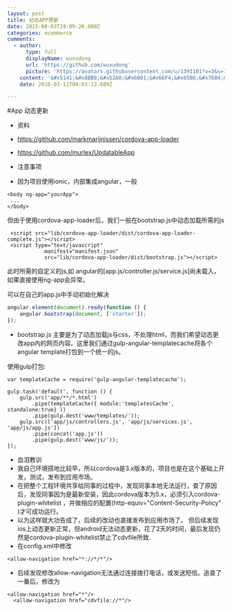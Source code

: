 ```yaml
---
layout: post
title: 动态APP更新
date: 2015-08-03T19:09:26.000Z
categories: ecommerce
comments:
  - author:
      type: full
      displayName: wuxudong
      url: 'https://github.com/wuxudong'
      picture: 'https://avatars.githubusercontent.com/u/1391101?v=3&s=73'
    content: '&#x5141;&#x8BB8;&#x52A8;&#x6001;&#x66F4;&#x65B0;&#x7684;&#x5EFA;&#x8BAE;&#x8BBE;&#x7ACB;&#x4E24;&#x4E2A;&#x7248;&#x672C;&#x53F7;&#xFF0C;&#x4E00;&#x4E2A;&#x662F;&#x5916;&#x90E8;app&#x7684;&#x7248;&#x672C;&#x53F7;&#xFF0C;&#x4E00;&#x4E2A;&#x662F;&#x5185;&#x90E8;&#x52A8;&#x6001;&#x4EE3;&#x7801;&#x7684;&#x7248;&#x672C;&#x53F7;&#xFF0C;&#x8FD9;&#x6837;&#x53EF;&#x4EE5;&#x66F4;&#x7075;&#x6D3B;&#x7684;&#x6839;&#x636E;&#x66F4;&#x65B0;&#x63A5;&#x53E3;&#x6765;&#x51B3;&#x5B9A;&#x662F;&#x5426;&#x5F3A;&#x5236;&#x66F4;&#x65B0;&#xFF0C;&#x63D0;&#x793A;&#x66F4;&#x65B0;&#x6216;&#x5FFD;&#x7565;&#x3002;'
    date: 2016-03-11T04:03:13.689Z

---
```


#App 动态更新
* 资料
 * https://github.com/markmarijnissen/cordova-app-loader
 * https://github.com/murlex/UpdatableApp


* 注意事项
 * 因为项目使用ionic，内部集成angular，一般

```
<body ng-app="yourApp">
 ...
</body>
```


 但由于使用cordova-app-loader后，我们一般在bootstrap.js中动态加载所需的js
 
```
 <script src="lib/cordova-app-loader/dist/cordova-app-loader-complete.js"></script>
 <script type="text/javascript"
            manifest="manifest.json"
            src="lib/cordova-app-loader/dist/bootstrap.js"></script>
```
 
 此时所需的自定义的js,如 angular的[app.js/controller.js/service.js]尚未载入，如果直接使用ng-app会异常。 
 
 可以在自己的app.js中手动初始化解决

```javascript
angular.element(document).ready(function () {
    angular.bootstrap(document, ['starter']);
});
```

 * bootstrap.js 主要是为了动态加载js与css，不处理html，而我们希望动态更改app内的网页内容。这里我们通过gulp-angular-templatecache将各个angular template打包到一个统一的js。
 
 使用gulp打包:

```
var templateCache = require('gulp-angular-templatecache');

gulp.task('default', function () {
    gulp.src('app/**/*.html')
        .pipe(templateCache({ module:'templatesCache', standalone:true} ))
        .pipe(gulp.dest('www/templates/'));
    gulp.src(['app/js/controllers.js', 'app/js/services.js', 'app/js/app.js'])
        .pipe(concat('app.js'))
        .pipe(gulp.dest('www/js/'));
});
```

* 血泪教训
 * 我自己环境搭地比较早，所以cordova是3.x版本的，项目也是在这个基础上开发，测试，发布到应用市场。
 * 在把整个工程环境共享给同事的过程中，发现同事本地无法运行，查了原因后，发现同事因为是最新安装，因此cordova版本为5.x，必须引入cordova-plugin-whitelist ，并做相应的配置(http-equiv="Content-Security-Policy" )才可成功运行。
 * 以为这样就大功告成了，后续的改动也直接发布到应用市场了。 但后续发现ios上动态更新正常，但android无法动态更新，花了2天的时间，最后发现仍然是cordova-plugin-whitelist禁止了cdvfile所致.
 *  在config.xml中修改

```
<allow-navigation href="*://*/*"/>
```

* 后续发现修改allow-navigation无法通过连接拨打电话，或发送短信。追查了一番后，修改为

```
<allow-navigation href="*"/>
  <allow-navigation href="cdvfile://*"/>
```


